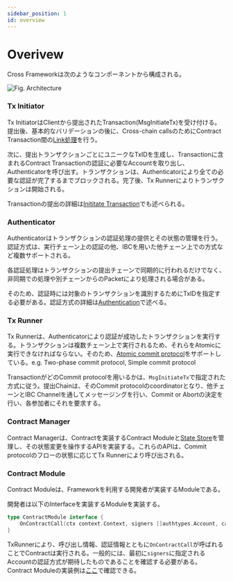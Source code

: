 ```yaml
---
sidebar_position: 1
id: overview
---
```


# Overivew

Cross Frameworkは次のようなコンポーネントから構成される。

![Fig. Architecture](https://user-images.githubusercontent.com/1170428/136157600-5f459aa6-a0d3-44df-9d16-31da4d4d1d4e.png)

### Tx Initiator

Tx InitiatorはClientから提出されたTransaction(MsgInitiateTx)を受け付ける。提出後、基本的なバリデーションの後に、Cross-chain callsのためにContract Transaction間の[Link処理](./cross-chain-transaction#link)を行う。

次に、提出トランザクションごとにユニークなTxIDを生成し、Transactionに含まれるContract Transactionの認証に必要なAccountを取り出し、Authenticatorを呼び出す。トランザクションは、Authenticatorにより全ての必要な認証が完了するまでブロックされる。完了後、Tx Runnerによりトランザクションは開始される。

Transactionの提出の詳細は[Inititate Transaction](./cross-chain-transaction#initiate-transaction)でも述べられる。

### Authenticator

Authenticatorはトランザクションの認証処理の提供とその状態の管理を行う。認証方式は、実行チェーン上の認証の他、IBCを用いた他チェーン上での方式など複数サポートされる。

各認証処理はトランザクションの提出チェーンで同期的に行われるだけでなく、非同期での処理や別チェーンからのPacketにより処理される場合がある。

そのため、認証時には対象のトランザクションを識別するためにTxIDを指定する必要がある。認証方式の詳細は[Authentication](./cross-chain-transaction#authentication)で述べる。

### Tx Runner

Tx Runnerは、Authenticatorにより認証が成功したトランザクションを実行する。トランザクションは複数チェーン上で実行されるため、それらをAtomicに実行できなければならない。そのため、[Atomic commit protocol](./03-architecture/04-atomic-commit-protocol.md)をサポートしている。e.g. Two-phase commit protocol, Simple commit protocol

TransactionがどのCommit protocolを用いるかは、`MsgInitiateTx`で指定された方式に従う。提出Chainは、そのCommit protocolのcoordinatorとなり、他チェーンとIBC Channelを通してメッセージングを行い、Commit or Abortの決定を行い、各参加者にそれを要求する。

### Contract Manager

Contract Managerは、Contractを実装するContract Moduleと[State Store](./05-state-store.md)を管理し、その状態変更を操作するAPIを実装する。これらのAPIは、Commit protocolのフローの状態に応じてTx Runnerにより呼び出される。

### Contract Module

Contract Moduleは、Frameworkを利用する開発者が実装するModuleである。

開発者は以下のInterfaceを実装するModuleを実装する。

```go
type ContractModule interface {
	OnContractCall(ctx context.Context, signers []authtypes.Account, callInfo txtypes.ContractCallInfo) (*txtypes.ContractCallResult, error)
}
```

TxRunnerにより、呼び出し情報、認証情報とともに`OnContractCall`が呼ばれることでContractは実行される。一般的には、最初に`signers`に指定されるAccountの認証方式が期待したものであることを確認する必要がある。Contract Moduleの実装例は[ここ](https://github.com/datachainlab/cross/blob/v0.2.0/simapp/samplemod/module.go)で確認できる。
